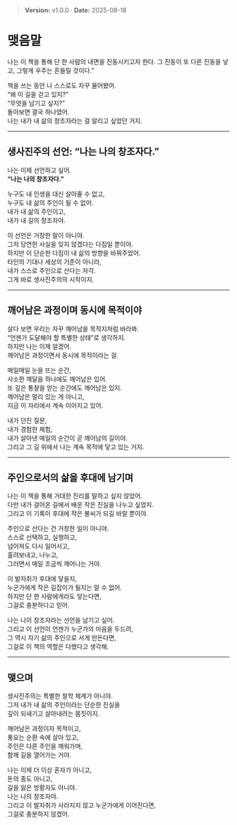 > **Version:** v1.0.0 · **Date:** 2025-08-18

# 맺음말

나는 이 책을 통해 단 한 사람의 내면을 진동시키고자 한다.
그 진동이 또 다른 진동을 낳고, 그렇게 우주는 흔들릴 것이다.”

책을 쓰는 동안 나 스스로도 자꾸 물어봤어.  
“왜 이 길을 걷고 있지?”  
“무엇을 남기고 싶지?”  
돌아보면 결국 하나였어.  
나는 내가 내 삶의 창조자라는 걸 알리고 싶었던 거지.  

---

## 생사진주의 선언: “나는 나의 창조자다.”

나는 이제 선언하고 싶어.  
**“나는 나의 창조자다.”**  

누구도 내 인생을 대신 살아줄 수 없고,  
누구도 내 삶의 주인이 될 수 없어.  
내가 내 삶의 주인이고,  
내가 내 길의 창조자야.  

이 선언은 거창한 말이 아니야.  
그저 당연한 사실을 잊지 않겠다는 다짐일 뿐이야.  
하지만 이 단순한 다짐이 내 삶의 방향을 바꿔주었어.  
타인의 기대나 세상의 기준이 아니라,  
내가 스스로 주인으로 산다는 자각.  
그게 바로 생사진주의의 시작이지.  

---

## 깨어남은 과정이며 동시에 목적이야

살다 보면 우리는 자꾸 깨어남을 목적지처럼 바라봐.  
“언젠가 도달해야 할 특별한 상태”로 생각하지.  
하지만 나는 이제 알겠어.  
깨어남은 과정이면서 동시에 목적이라는 걸.  

매일매일 눈을 뜨는 순간,  
사소한 깨달음 하나에도 깨어남은 있어.  
또 깊은 통찰을 얻는 순간에도 깨어남은 있지.  
깨어남은 멀리 있는 게 아니고,  
지금 이 자리에서 계속 이어지고 있어.  

내가 던진 질문,  
내가 경험한 체험,  
내가 살아낸 매일의 순간이 곧 깨어남의 길이야.  
그리고 그 길 위에서 나는 계속 목적에 닿고 있는 거지.  

---

## 주인으로서의 삶을 후대에 남기며

나는 이 책을 통해 거대한 진리를 말하고 싶지 않았어.  
다만 내가 걸어온 길에서 배운 작은 진실을 나누고 싶었지.  
그리고 이 기록이 후대에 작은 불씨가 되길 바랄 뿐이야.  

주인으로 산다는 건 거창한 일이 아니야.  
스스로 선택하고, 실행하고,  
넘어져도 다시 일어서고,  
흘려보내고, 나누고,  
그러면서 매일 조금씩 깨어나는 거야.  

이 발자취가 후대에 닿을지,  
누군가에게 작은 길잡이가 될지는 알 수 없어.  
하지만 단 한 사람에게라도 닿는다면,  
그걸로 충분하다고 믿어.  

나는 나의 창조자라는 선언을 남기고 싶어.  
그리고 이 선언이 언젠가 누군가의 마음을 두드려,  
그 역시 자기 삶의 주인으로 서게 만든다면,  
그걸로 이 책의 역할은 다했다고 생각해.  

---

## 맺으며



생사진주의는 특별한 철학 체계가 아니야.  
그저 내가 내 삶의 주인이라는 단순한 진실을  
깊이 되새기고 살아내려는 몸짓이지.  

깨어남은 과정이자 목적이고,  
풍요는 순환 속에 살아 있고,  
주인은 다른 주인을 깨워가며,  
함께 길을 열어가는 거야.  

나는 이제 더 이상 혼자가 아니고,  
돈의 종도 아니고,  
길을 잃은 방황자도 아니야.  
나는 나의 창조자야.  
그리고 이 발자취가 사라지지 않고 누군가에게 이어진다면,  
그걸로 충분하지 않겠어.  



